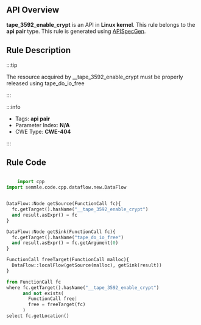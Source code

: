 ---
---


## API Overview
**tape_3592_enable_crypt** is an API in **Linux kernel**. This rule belongs to the **api pair** type. This rule is generated using [APISpecGen](../../tools/APISpecGen).
## Rule Description

:::tip

The resource acquired by __tape_3592_enable_crypt must be properly released using tape_do_io_free

:::

:::info

- Tags: **api pair**
- Parameter Index: **N/A**
- CWE Type: **CWE-404**

:::

## Rule Code
```python

    import cpp
import semmle.code.cpp.dataflow.new.DataFlow


DataFlow::Node getSource(FunctionCall fc){
  fc.getTarget().hasName("__tape_3592_enable_crypt")
  and result.asExpr() = fc
}

DataFlow::Node getSink(FunctionCall fc){
  fc.getTarget().hasName("tape_do_io_free")
  and result.asExpr() = fc.getArgument(0)
}

FunctionCall freeTarget(FunctionCall malloc){
  DataFlow::localFlow(getSource(malloc), getSink(result))
}

from FunctionCall fc
where fc.getTarget().hasName("__tape_3592_enable_crypt")
      and not exists(
        FunctionCall free| 
        free = freeTarget(fc)
      )
select fc.getLocation()

    
```